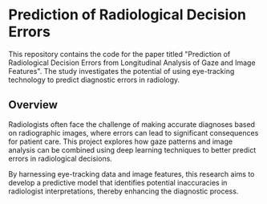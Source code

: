 # Prediction of Radiological Decision Errors 

This repository contains the code for the paper titled "Prediction of Radiological Decision Errors from Longitudinal Analysis of Gaze and Image Features". The study investigates the potential of using eye-tracking technology to predict diagnostic errors in radiology.

## Overview

Radiologists often face the challenge of making accurate diagnoses based on radiographic images, where errors can lead to significant consequences for patient care. This project explores how gaze patterns and image analysis can be combined using deep learning techniques to better predict errors in radiological decisions.

By harnessing eye-tracking data and image features, this research aims to develop a predictive model that identifies potential inaccuracies in radiologist interpretations, thereby enhancing the diagnostic process.


